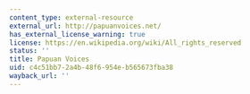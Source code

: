 ```yaml
---
content_type: external-resource
external_url: http://papuanvoices.net/
has_external_license_warning: true
license: https://en.wikipedia.org/wiki/All_rights_reserved
status: ''
title: Papuan Voices
uid: c4c51bb7-2a4b-48f6-954e-b565673fba38
wayback_url: ''
---
```

